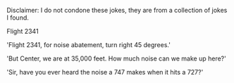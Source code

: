 Disclaimer: I do not condone these jokes, they are from a collection of jokes I found.

Flight 2341

'Flight 2341, for noise abatement, turn right 45 degrees.'

'But Center, we are at 35,000 feet. How much noise can we make up here?'

'Sir, have you ever heard the noise a 747 makes when it hits a 727?'

